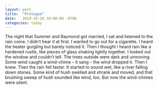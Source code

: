```yaml
---
layout: post
title:  "Prologue"
date:   2019-10-20 10:00:00 -0700
categories: today
---
```


The night that Summer and Raymond got married, I sat and listened to the rain come. 
I didn’t hear it at first. I wanted to go out for a cigarette. I heard the heater 
gurgling but barely noticed it. Then I thought I heard rain like a hardened rustle, 
like pieces of glass shaking lightly together. I looked out the window and couldn’t tell. 
The trees outside were dark and unmoving. Some wind caught a wind-chime – it sang – the 
wind dropped it. Then I knew.  Then the rain fell faster. It started to sound wet, 
like a river falling down stones. Some kind of hush swelled and shrank and moved, 
and that brushing sweep of hush sounded like wind, too. But now the wind-chimes were 
silent. 
